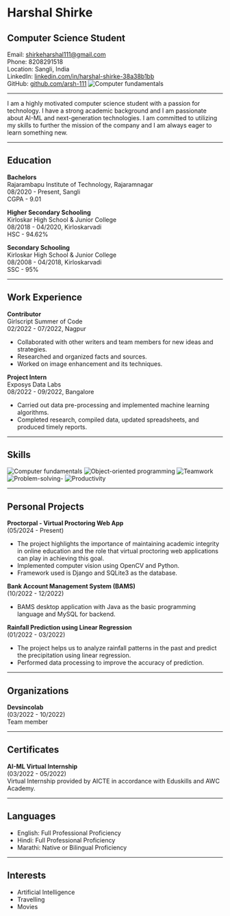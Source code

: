 # Harshal Shirke

## Computer Science Student

Email: shirkeharshal111@gmail.com  
Phone: 8208291518  
Location: Sangli, India  
LinkedIn: [linkedin.com/in/harshal-shirke-38a38b1bb](https://www.linkedin.com/in/harshal-shirke-38a38b1bb)  
GitHub: [github.com/arsh-111](https://github.com/arsh-111) <img alt="Computer fundamentals" src="[https://img.shields.io/badge/:badgeContent](https://img.shields.io/badge/GitHub-100000?style=for-the-badge&logo=github&logoColor=white)">

---

I am a highly motivated computer science student with a passion for technology. I have a strong academic background and I am passionate about AI-ML and next-generation technologies. I am committed to utilizing my skills to further the mission of the company and I am always eager to learn something new.

---

## Education

**Bachelors**  
Rajarambapu Institute of Technology, Rajaramnagar  
08/2020 - Present, Sangli  
CGPA - 9.01

**Higher Secondary Schooling**  
Kirloskar High School & Junior College  
08/2018 - 04/2020, Kirloskarvadi  
HSC - 94.62%

**Secondary Schooling**  
Kirloskar High School & Junior College  
08/2008 - 04/2018, Kirloskarvadi  
SSC - 95%

---

## Work Experience

**Contributor**  
Girlscript Summer of Code  
02/2022 - 07/2022, Nagpur  
- Collaborated with other writers and team members for new ideas and strategies.
- Researched and organized facts and sources.
- Worked on image enhancement and its techniques.

**Project Intern**  
Exposys Data Labs  
08/2022 - 09/2022, Bangalore  
- Carried out data pre-processing and implemented machine learning algorithms.
- Completed research, compiled data, updated spreadsheets, and produced timely reports.

---

## Skills

 <img alt="Computer fundamentals" src="https://img.shields.io/badge/:badgeContent">

 <img alt="Object-oriented programming" src="https://img.shields.io/badge/:badgeContent">
 <img alt="Teamwork" src="https://img.shields.io/badge/:badgeContent">
 <img alt="Problem-solving" src="https://img.shields.io/badge/:badgeContent">- <img alt="Productivity" src="https://img.shields.io/badge/:badgeContent">

---

## Personal Projects

**Proctorpal - Virtual Proctoring Web App**  
(05/2024 - Present)  
- The project highlights the importance of maintaining academic integrity in online education and the role that virtual proctoring web applications can play in achieving this goal.
- Implemented computer vision using OpenCV and Python.
- Framework used is Django and SQLite3 as the database.

**Bank Account Management System (BAMS)**  
(10/2022 - 12/2022)  
- BAMS desktop application with Java as the basic programming language and MySQL for backend.
  
**Rainfall Prediction using Linear Regression**  
(01/2022 - 03/2022)  
- The project helps us to analyze rainfall patterns in the past and predict the precipitation using linear regression.
- Performed data processing to improve the accuracy of prediction.

---

## Organizations

**Devsincolab**  
(03/2022 - 10/2022)  
Team member

---

## Certificates

**AI-ML Virtual Internship**  
(03/2022 - 05/2022)  
Virtual Internship provided by AICTE in accordance with Eduskills and AWC Academy.

---

## Languages

- English: Full Professional Proficiency
- Hindi: Full Professional Proficiency
- Marathi: Native or Bilingual Proficiency

---

## Interests

- Artificial Intelligence
- Travelling
- Movies
